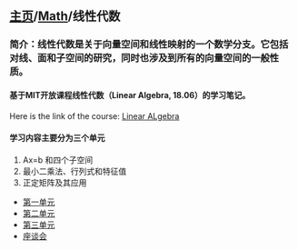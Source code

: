 ## [主页](../README.md)/[Math](./readme.md)/线性代数
### 简介：线性代数是关于向量空间和线性映射的一个数学分支。它包括对线、面和子空间的研究，同时也涉及到所有的向量空间的一般性质。

#### 基于MIT开放课程线性代数（Linear Algebra, 18.06）的学习笔记。
Here is the link of the course: [Linear ALgebra](https://ocw.mit.edu/courses/18-06sc-linear-algebra-fall-2011/pages/syllabus/)

#### 学习内容主要分为三个单元
1. Ax=b 和四个子空间
2. 最小二乘法、行列式和特征值
3. 正定矩阵及其应用

- [第一单元](./1.md)
- [第二单元](./2.md)
- [第三单元](./3.md)
- [座谈会](./symposium.md)